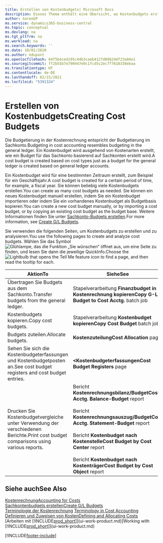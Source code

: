```yaml
---
title: Erstellen von Kostenbudgets| Microsoft Docs
description: Dieses Thema enthält eine Übersicht, wo Kostenbudgets erstellt und analysiert werden.
author: SorenGP
ms.service: dynamics365-business-central
ms.topic: conceptual
ms.devlang: na
ms.tgt_pltfrm: na
ms.workload: na
ms.search.keywords: ''
ms.date: 10/01/2020
ms.author: edupont
ms.openlocfilehash: 64f5b4ced195c44b3caeb4127d89624df23a84e1
ms.sourcegitcommit: ff2b55b7e790447e0c1fcd5c2ec7f7610338ebaa
ms.translationtype: HT
ms.contentlocale: de-DE
ms.lasthandoff: 02/15/2021
ms.locfileid: "5391324"
---
```

# <a name="creating-cost-budgets"></a><span data-ttu-id="7462d-103">Erstellen von Kostenbudgets</span><span class="sxs-lookup"><span data-stu-id="7462d-103">Creating Cost Budgets</span></span>
<span data-ttu-id="7462d-104">Die Budgetierung in der Kostenrechnung entspricht der Budgetierung im Sachkonto.</span><span class="sxs-lookup"><span data-stu-id="7462d-104">Budgeting in cost accounting resembles budgeting in the general ledger.</span></span> <span data-ttu-id="7462d-105">Ein Kostenbudget wird ausgehend von Kostenarten erstellt, wie ein Budget für das Sachkonto basierend auf Sachkonten erstellt wird.</span><span class="sxs-lookup"><span data-stu-id="7462d-105">A cost budget is created based on cost types just as a budget for the general ledger is created based on general ledger accounts.</span></span>  

<span data-ttu-id="7462d-106">Ein Kostenbudget wird für eine bestimmten Zeitraum erstellt, zum Beispiel für ein Geschäftsjahr.</span><span class="sxs-lookup"><span data-stu-id="7462d-106">A cost budget is created for a certain period of time, for example, a fiscal year.</span></span> <span data-ttu-id="7462d-107">Sie können beliebig viele Kostenbudgets erstellen.</span><span class="sxs-lookup"><span data-stu-id="7462d-107">You can create as many cost budgets as needed.</span></span> <span data-ttu-id="7462d-108">Sie können ein neues Kostenbudget manuell erstellen, indem Sie ein Kostenbudget importieren oder indem Sie ein vorhandenes Kostenbudget als Budgetbasis kopieren.</span><span class="sxs-lookup"><span data-stu-id="7462d-108">You can create a new cost budget manually, or by importing a cost budget, or by copying an existing cost budget as the budget base.</span></span> <span data-ttu-id="7462d-109">Weitere Informationen finden Sie unter [Sachkonto-Budgets erstellen](finance-how-create-budgets.md).</span><span class="sxs-lookup"><span data-stu-id="7462d-109">For more information, see [Create G/L Budgets](finance-how-create-budgets.md).</span></span>

<span data-ttu-id="7462d-110">Sie verwenden die folgenden Seiten, um Kostenbudgets zu erstellen und zu analysieren.</span><span class="sxs-lookup"><span data-stu-id="7462d-110">You use the following pages to create and analyze cost budgets.</span></span> <span data-ttu-id="7462d-111">Wählen Sie das Symbol ![Glühlampe, das die Funktion „Sie wünschen“ öffnet](media/ui-search/search_small.png "Was möchten Sie tun?") aus, um eine Seite zu finden, und lesen Sie dann die jeweilige QuickInfo.</span><span class="sxs-lookup"><span data-stu-id="7462d-111">Choose the ![Lightbulb that opens the Tell Me feature](media/ui-search/search_small.png "Tell me what you want to do") icon to find a page, and then read the tooltip for each.</span></span>

|<span data-ttu-id="7462d-112">Aktion</span><span class="sxs-lookup"><span data-stu-id="7462d-112">To</span></span>|<span data-ttu-id="7462d-113">Siehe</span><span class="sxs-lookup"><span data-stu-id="7462d-113">See</span></span>|  
|--------|---------|  
|<span data-ttu-id="7462d-114">Übertragen Sie Budgets aus dem Sachkonto.</span><span class="sxs-lookup"><span data-stu-id="7462d-114">Transfer budgets from the general ledger.</span></span>|<span data-ttu-id="7462d-115">Stapelverarbeitung **Finanzbudget in Kostenrechnung kopieren**</span><span class="sxs-lookup"><span data-stu-id="7462d-115">**Copy G-L Budget to Cost Acctg.** batch job</span></span>|  
|<span data-ttu-id="7462d-116">Kostenbudgets kopieren.</span><span class="sxs-lookup"><span data-stu-id="7462d-116">Copy cost budgets.</span></span>|<span data-ttu-id="7462d-117">Stapelverarbeitung **Kostenbudget kopieren**</span><span class="sxs-lookup"><span data-stu-id="7462d-117">**Copy Cost Budget** batch job</span></span>|  
|<span data-ttu-id="7462d-118">Budgets zuteilen.</span><span class="sxs-lookup"><span data-stu-id="7462d-118">Allocate budgets.</span></span>|<span data-ttu-id="7462d-119">**Kostenzuteilung**</span><span class="sxs-lookup"><span data-stu-id="7462d-119">**Cost Allocation** page</span></span>|  
|<span data-ttu-id="7462d-120">Sehen Sie sich die Kostenbudgeterfassungen und Kostenbudgetposten an.</span><span class="sxs-lookup"><span data-stu-id="7462d-120">See cost budget registers and cost budget entries.</span></span>|<span data-ttu-id="7462d-121">**<Kostenbudgeterfassungen**</span><span class="sxs-lookup"><span data-stu-id="7462d-121">**Cost Budget Registers** page</span></span>|  
|<span data-ttu-id="7462d-122">Drucken Sie Kostenbudgetvergleiche unter Verwendung der verschiedenen Berichte.</span><span class="sxs-lookup"><span data-stu-id="7462d-122">Print cost budget comparisons using various reports.</span></span>|<span data-ttu-id="7462d-123">Bericht **Kostenrechnungsbilanz/Budget**</span><span class="sxs-lookup"><span data-stu-id="7462d-123">**Cost Acctg. Balance-Budget** report</span></span><br /><br /> <span data-ttu-id="7462d-124">Bericht **Kostenrechnungsauszug/Budget**</span><span class="sxs-lookup"><span data-stu-id="7462d-124">**Cost Acctg. Statement-Budget** report</span></span><br /><br /> <span data-ttu-id="7462d-125">Bericht **Kostenbudget nach Kostenstelle**</span><span class="sxs-lookup"><span data-stu-id="7462d-125">**Cost Budget by Cost Center** report</span></span><br /><br /> <span data-ttu-id="7462d-126">Bericht **Kostenbudget nach Kostenträger**</span><span class="sxs-lookup"><span data-stu-id="7462d-126">**Cost Budget by Cost Object** report</span></span>|  

## <a name="see-also"></a><span data-ttu-id="7462d-127">Siehe auch</span><span class="sxs-lookup"><span data-stu-id="7462d-127">See Also</span></span>  
[<span data-ttu-id="7462d-128">Kostenrechnung</span><span class="sxs-lookup"><span data-stu-id="7462d-128">Accounting for Costs</span></span>](finance-manage-cost-accounting.md)  
[<span data-ttu-id="7462d-129">Sachkontenbudgets erstellen</span><span class="sxs-lookup"><span data-stu-id="7462d-129">Create G/L Budgets</span></span>](finance-how-create-budgets.md)  
<span data-ttu-id="7462d-130">[Terminologie der Kostenrechnung](finance-terminology-in-cost-accounting.md) </span><span class="sxs-lookup"><span data-stu-id="7462d-130">[Terminology in Cost Accounting](finance-terminology-in-cost-accounting.md) </span></span>  
[<span data-ttu-id="7462d-131">Definieren und Zuweisen von Kosten</span><span class="sxs-lookup"><span data-stu-id="7462d-131">Defining and Allocating Costs</span></span>](finance-define-and-allocate-costs.md)  
<span data-ttu-id="7462d-132">[Arbeiten mit [!INCLUDE[prod_short](includes/prod_short.md)]](ui-work-product.md)</span><span class="sxs-lookup"><span data-stu-id="7462d-132">[Working with [!INCLUDE[prod_short](includes/prod_short.md)]](ui-work-product.md)</span></span>


[!INCLUDE[footer-include](includes/footer-banner.md)]